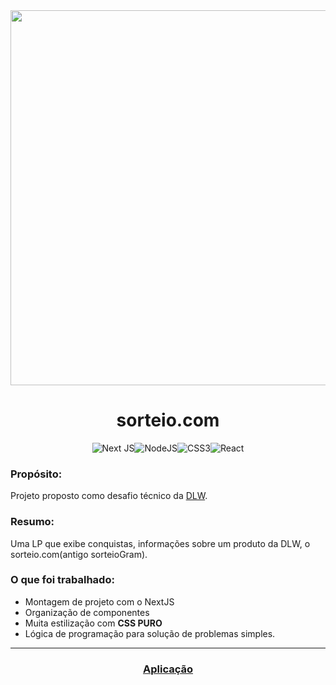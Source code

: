 <div align="center">

  
<img src="https://user-images.githubusercontent.com/62621800/140952614-0d0413cd-fb60-4676-b309-81b864192ee9.png"  width="600" />

 # sorteio.com
  

![Next JS](https://img.shields.io/badge/Next-black?style=for-the-badge&logo=next.js&logoColor=white)![NodeJS](https://img.shields.io/badge/node.js-6DA55F?style=for-the-badge&logo=node.js&logoColor=white)![CSS3](https://img.shields.io/badge/css3-%231572B6.svg?style=for-the-badge&logo=css3&logoColor=white)![React](https://img.shields.io/badge/react-%2320232a.svg?style=for-the-badge&logo=react&logoColor=%2361DAFB)
</div>

### Propósito:

Projeto proposto como desafio técnico da [DLW](https://www.linkedin.com/company/dlweb-br/about/).

### Resumo:

Uma LP que exibe conquistas, informações sobre um produto da DLW, o sorteio.com(antigo sorteioGram).

### O que foi trabalhado:

- Montagem de projeto com o NextJS
- Organização de componentes
- Muita estilização com **CSS PURO**
- Lógica de programação para solução de problemas simples.

---

<div align="center">

### [Aplicação](https://dlweb-lp.herokuapp.com/)

</div>
